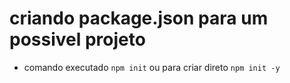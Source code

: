 # criando package.json para um possivel projeto

- comando executado `npm init` ou para criar direto `npm init -y`